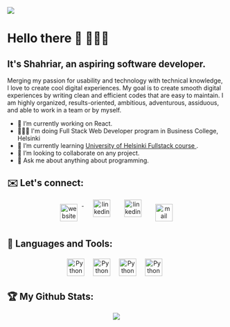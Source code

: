 ![](https://visitor-badge.laobi.icu/badge?page_id=shahsau.shahsau)
# Hello there 👋 👨🏽‍💻
## It's Shahriar, an aspiring software developer.
Merging my passion for usability and technology with technical knowledge, I love to create cool digital experiences. ​My goal is to create smooth digital experiences by writing clean and efficient codes that are easy to maintain. I am highly organized, results-oriented, ambitious, adventurous, assiduous​, and able to work in a team or by myself.
- 🔭  I’m currently working on React.
- 👨🏽‍💻  I'm doing Full Stack Web Developer program in Business College, Helsinki
- 🌱  I’m currently learning <a href="https://fullstackopen.com/en/">University of Helsinki Fullstack course </a>. 
- 👯  I’m looking to collaborate on any project.
- 💬  Ask me about anything about programming.


## ✉️ Let's connect:
<p align="center">
 <a href="https://shahsau.herokuapp.com/" target="_blank" rel="noopener noreferrer"> <img src="https://upload.wikimedia.org/wikipedia/commons/thumb/c/c4/Globe_icon.svg/1024px-Globe_icon.svg.png" alt="website" height="40" style="vertical-align:top; margin:10px"> </a>&nbsp;&nbsp;
 <a href="https://www.linkedin.com/in/shahriar-karim-saurov-53a6ba4b/" target="_blank" rel="noopener noreferrer"> <img  src="https://cdn.jsdelivr.net/npm/simple-icons@v3/icons/linkedin.svg" alt="linkedin" height="40" style="vertical-align:top; margin:0px 10px"></a>&nbsp;&nbsp;
 <a href="https://twitter.com/saurov_shahriar" target="_blank" rel="noopener noreferrer"> <img  src="https://cdn.jsdelivr.net/npm/simple-icons@v3/icons/twitter.svg" alt="linkedin" height="40" style="vertical-align:top; margin:0px 10px"></a>&nbsp;&nbsp;
 <a href="mailto:shahriarksaurov@gmail.com"> <img src="https://cdn.jsdelivr.net/npm/simple-icons@v3/icons/gmail.svg" alt="mail" height="40" style="vertical-align:top; margin:10px"></a>
</p>
 

## 🧰 Languages and Tools:
<div align="center">
<!-- <img src="https://raw.githubusercontent.com/github/explore/80688e429a7d4ef2fca1e82350fe8e3517d3494d/topics/python/python.png" alt="Python" height="40" style="vertical-align:top; margin:4px">&nbsp;&nbsp;
<img src="https://raw.githubusercontent.com/github/explore/80688e429a7d4ef2fca1e82350fe8e3517d3494d/topics/javascript/javascript.png" alt="Javascript" height="40" style="vertical-align:top; margin:4px">&nbsp;&nbsp;
 <img src="https://www.djangoproject.com/m/img/logos/django-logo-negative.png" alt="Django" height="40" style="vertical-align:top; margin:4px">&nbsp;&nbsp;
<img src="https://upload.wikimedia.org/wikipedia/commons/thumb/3/3c/Flask_logo.svg/330px-Flask_logo.svg.png" alt="Flask" height="40" style="vertical-align:top; margin:4px">&nbsp;&nbsp;
<img src="https://nodejs.org/static/images/logo.svg" alt="NodeJS" height="40" style="vertical-align:top; margin:4px">&nbsp;&nbsp;
<img src="https://upload.wikimedia.org/wikipedia/commons/thumb/2/29/Postgresql_elephant.svg/1200px-Postgresql_elephant.svg.png" alt="postgresql" height="40" style="vertical-align:top; margin:4px">&nbsp;&nbsp;
 <img src="https://webimages.mongodb.com/_com_assets/cms/kpo5kblefbjq79065-Horizontal_Default.svg" alt="mongodb" height="40" style="vertical-align:top; margin:4px">&nbsp;&nbsp;
<img src="https://raw.githubusercontent.com/github/explore/80688e429a7d4ef2fca1e82350fe8e3517d3494d/topics/git/git.png" alt="Git" height="40" style="vertical-align:top; margin:4px">&nbsp;&nbsp; 
<img src="https://upload.wikimedia.org/wikipedia/commons/thumb/0/0d/C_Sharp_wordmark.svg/180px-C_Sharp_wordmark.svg.png" alt="c#" height="40" style="vertical-align:top; margin:4px" alt="Windows" height="40" style="vertical-align:top; margin:4px">&nbsp;&nbsp;
<img src="https://raw.githubusercontent.com/github/explore/80688e429a7d4ef2fca1e82350fe8e3517d3494d/topics/linux/linux.png" alt="Linux" height="40" style="vertical-align:top; margin:4px" alt="Windows" height="40" style="vertical-align:top; margin:4px">&nbsp;&nbsp; -->
 <img src="https://img.shields.io/badge/Python-3776AB?style=for-the-badge&logo=python&logoColor=white" alt="Python" height="40" style="vertical-align:top; margin:4px">&nbsp;&nbsp;
 <img src="https://img.shields.io/badge/Python-3776AB?style=for-the-badge&logo=python&logoColor=white" alt="Python" height="40" style="vertical-align:top; margin:4px">&nbsp;&nbsp;
  <img src="https://img.shields.io/badge/Python-3776AB?style=for-the-badge&logo=python&logoColor=white" alt="Python" height="40" style="vertical-align:top; margin:4px">&nbsp;&nbsp;
 <img src="https://img.shields.io/badge/Python-3776AB?style=for-the-badge&logo=python&logoColor=white" alt="Python" height="40" style="vertical-align:top; margin:4px">&nbsp;&nbsp;
                                                         
 
 
</div>

 ## :trophy: My Github Stats:
<div align="center">
<img src="https://github-readme-stats.vercel.app/api?username=shahsau&&show_icons=true&title_color=ffffff&icon_color=bb2acf&text_color=daf7dc&bg_color=151515">
<!-- <img align="left" src="https://readme-stats-cfgj2cxdy.vercel.app/api/top-langs/?username=shahsau&title_color=ffffff&icon_color=bb2acf&text_color=daf7dc&bg_color=151515"> -->
 </div> 
